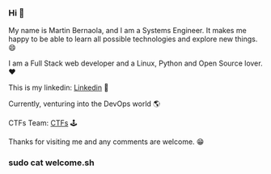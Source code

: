 ### Hi 👋

My name is Martin Bernaola, and I am a Systems Engineer. 
It makes me happy to be able to learn all possible technologies and explore new things. 😄

I am a Full Stack web developer and a Linux, Python and Open Source lover. ❤

This is my linkedin: [Linkedin](https://www.linkedin.com/in/martin-bernaola/ "Martin Bernaola") 📲 

Currently, venturing into the DevOps world 🌎

CTFs Team: [CTFs](https://ctftime.org/team/108009 "Outside the box") 🕹

Thanks for visiting me and any comments are welcome. 😁

### **sudo cat welcome.sh**
